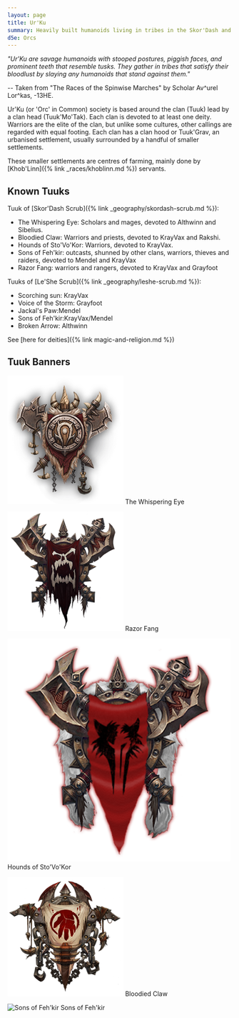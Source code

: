 ```yaml
---
layout: page
title: Ur'Ku
summary: Heavily built humanoids living in tribes in the Skor'Dash and Le'She Scrub
d5e: Orcs
---
```


<em>"Ur'Ku are savage humanoids with stooped postures, piggish faces, and prominent teeth that resemble tusks. They gather in tribes that satisfy their bloodlust by slaying any humanoids that stand against them."</em>

-- Taken from "The Races of the Spinwise Marches" by Scholar Av^urel Lor^kas, -13HE.


Ur'Ku (or 'Orc' in Common) society is based around the clan (Tuuk) lead by a clan head (Tuuk'Mo'Tak). Each clan is devoted to at least one deity. Warriors are the elite of the clan, but unlike some cultures, other callings are regarded with equal footing. Each clan has a clan hood or Tuuk'Grav, an urbanised settlement, usually surrounded by a handful of smaller settlements.

These smaller settlements are centres of farming, mainly done by [Khob'Linn]({% link _races/khoblinn.md %}) servants.

## Known Tuuks

Tuuk of [Skor'Dash Scrub]({% link _geography/skordash-scrub.md %}):

- The Whispering Eye: Scholars and mages, devoted to Althwinn and Sibelius.
- Bloodied Claw: Warriors and priests, devoted to KrayVax and Rakshi.
- Hounds of Sto'Vo'Kor: Warriors, devoted to KrayVax.
- Sons of Feh'kir: outcasts, shunned by other clans, warriors, thieves and raiders, devoted to Mendel and KrayVax
- Razor Fang: warriors and rangers, devoted to KrayVax and Grayfoot

Tuuks of [Le'She Scrub]({% link _geography/leshe-scrub.md %}):

- Scorching sun: KrayVax
- Voice of the Storm: Grayfoot
- Jackal's Paw:Mendel
- Sons of Feh'kir:KrayVax/Mendel
- Broken Arrow: Althwinn

See [here for deities]({% link magic-and-religion.md %})

## Tuuk Banners

![Whispering Eye](/assets/whispering-eye.png)
The Whispering Eye

![Razor Fang](/assets/razor-fang.png)
Razor Fang

![Hounds of Sto'Vo'Kor](/assets/hounds-of-stovokor.png)
Hounds of Sto'Vo'Kor

![Bloodied Claw](/assets/bloodied-claw.png)
Bloodied Claw

![Sons of Feh'kir](/assets/sons-of-fehkir.png)
Sons of Feh'kir
